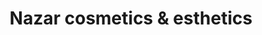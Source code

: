 ---
title: "Nazar cosmetics & esthetics"
url: /recklinghausen/nazar-cosmetics-und-esthetics/
shop: Kosmetik
---